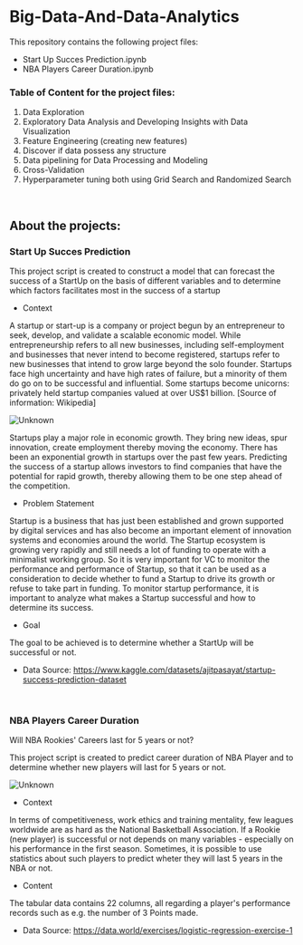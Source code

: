 # Big-Data-And-Data-Analytics

This repository contains the following project files:
- Start Up Succes Prediction.ipynb
- NBA Players Career Duration.ipynb

### Table of Content for the project files:
1. Data Exploration
2. Exploratory Data Analysis and Developing Insights with Data Visualization
3. Feature Engineering (creating new features)
4. Discover if data possess any structure
5. Data pipelining for Data Processing and Modeling
6. Cross-Validation
7. Hyperparameter tuning both using Grid Search and Randomized Search


<br>

## About the projects:
### Start Up Succes Prediction
This project script is created to construct a model that can forecast the success of a StartUp on the basis of different variables and to  determine which factors facilitates most in the success of a startup

- Context

A startup or start-up is a company or project begun by an entrepreneur to seek, develop, and validate a scalable economic model. While entrepreneurship refers to all new businesses, including self-employment and businesses that never intend to become registered, startups refer to new businesses that intend to grow large beyond the solo founder. Startups face high uncertainty and have high rates of failure, but a minority of them do go on to be successful and influential. Some startups become unicorns: privately held startup companies valued at over US$1 billion. [Source of information: Wikipedia]


![Unknown](https://user-images.githubusercontent.com/93240943/187049280-daee8118-a186-4df8-9e56-1eadf6a0747f.jpeg)


Startups play a major role in economic growth. They bring new ideas, spur innovation, create employment thereby moving the economy. There has been an exponential growth in startups over the past few years. Predicting the success of a startup allows investors to find companies that have the potential for rapid growth, thereby allowing them to be one step ahead of the competition.
 
 
- Problem Statement

Startup is a business that has just been established and grown supported by digital services and has also become an important element of innovation systems and economies around the world. The Startup ecosystem is growing very rapidly and still needs a lot of funding to operate with a minimalist working group. So it is very important for VC to monitor the performance and performance of Startup, so that it can be used as a consideration to decide whether to fund a Startup to drive its growth or refuse to take part in funding. To monitor startup performance, it is important to analyze what makes a Startup successful and how to determine its success.


- Goal

The goal to be achieved is to determine whether a StartUp will be successful or not.

- Data Source: https://www.kaggle.com/datasets/ajitpasayat/startup-success-prediction-dataset



<br>



### NBA Players Career Duration
Will NBA Rookies' Careers last for 5 years or not?

This project script is created to predict career duration of NBA Player and to determine whether new players will last for 5 years or not.

![Unknown](https://user-images.githubusercontent.com/93240943/187049516-596a89e2-78f8-497e-91a7-4db195a39ee3.png)


- Context

In terms of competitiveness, work ethics and training mentality, few leagues worldwide are as hard as the National Basketball Association. If a Rookie (new player) is successful or not depends on many variables - especially on his performance in the first season. Sometimes, it is possible to use statistics about such players to predict wheter they will last 5 years in the NBA or not.

- Content

The tabular data contains 22 columns, all regarding a player's performance records such as e.g. the number of 3 Points made.

- Data Source: https://data.world/exercises/logistic-regression-exercise-1

